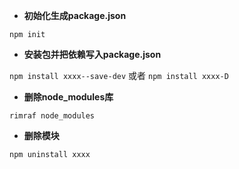 - **初始化生成package.json**

`npm init`

- **安装包并把依赖写入package.json**

`npm install xxxx--save-dev`  或者  `npm install xxxx-D`

- **删除node_modules库**

`rimraf node_modules`

- **删除模块**

`npm uninstall xxxx`
